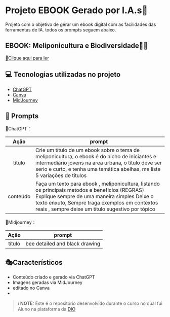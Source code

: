 # Projeto EBOOK Gerado por I.A.s🐝

Projeto com o objetivo de gerar um ebook digital com as facilidades das ferramentas de IA. todos os prompts
seguem abaixo.
## EBOOK: Meliponicultura e Biodiversidade📒🐝
<a href="https://github.com/JoaoPedro-jpg/prompts-ebook/blob/main/Meliponicultura%20e%20Biodiversidade.pdf" title="View PDF now"> 🍯Clique aqui para ler</a>

## 💻 Tecnologias utilizadas no projeto

- [ChatGPT](https://chat.openai.com/) 
- [Canva](https://www.canva.com/)
- [MidJourney](https://www.midjourney.com/app/)
## 🧠 Prompts

🐝ChatGPT：

|   Ação   | prompt                                                                                                                                                                                                                                                                         |
| :------: | ------------------------------------------------------------------------------------------------------------------------------------------------------------------------------------------------------------------------------------------------------------------------------ |
|  título  | Crie um título de um ebook sobre o tema de meliponicultura, o ebook é do nicho de iniciantes e intermediario jovens na area urbana, o título deve ser serio e curto, e tenha uma temática abelhas, me liste 5 variações de títulos                                                        |
| conteúdo | Faça um texto para ebook , meliponicultura, listando os principais metodos e beneficios {REGRAS} Explique sempre de uma maneira simples Deixe o texto enxuto, Sempre traga exemplos em contextos reais , sempre deixe um título sugestivo por tópico |

🐝Midjourney：

|  Ação  | prompt                                                                                 |
| :----: | -------------------------------------------------------------------------------------- |
| título | bee detailed and black drawing|

## 🎭Característicos
- Conteúdo criado e gerado via ChatGPT
- Imagens geradas via MidJourney
- editado no Canva
- 
> ℹ️ **NOTE:** Este é o repositório desenvolvido durante o curso no qual fui Aluno na plataforma da [DIO](https://dio.me)
